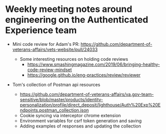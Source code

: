 # Weekly meeting notes around engineering on the Authenticated Experience team

- Mini code review for Adam's PR: https://github.com/department-of-veterans-affairs/vets-website/pull/24033
  - Some interesting resources on holding code reviews
    - https://www.smashingmagazine.com/2019/06/bringing-healthy-code-review-mindset 
    - https://google.github.io/eng-practices/review/reviewer
 
- Tom's collection of Postman api resources
  - https://github.com/department-of-veterans-affairs/va.gov-team-sensitive/blob/master/products/identity-personalization/profile/direct_deposit/lighthouse/Auth%20Exp%20Endpoints.postman_collection.json 
  - Cookie syncing via interceptor chrome extension
  - Environment variables for csrf token generation and saving
  - Adding examples of responses and updating the collection

